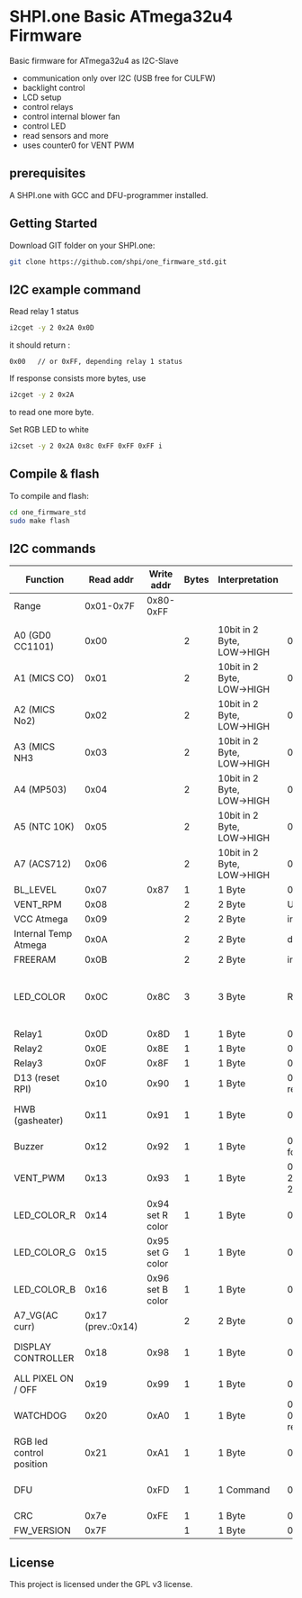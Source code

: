 # SHPI.one Basic ATmega32u4 Firmware

Basic firmware for ATmega32u4 as I2C-Slave

- communication only over I2C (USB free for CULFW)
- backlight control
- LCD setup
- control relays
- control internal blower fan
- control LED
- read sensors and more
- uses counter0 for VENT PWM

## prerequisites
A SHPI.one with GCC and DFU-programmer installed.



## Getting Started

Download GIT folder on your SHPI.one:
```bash
git clone https://github.com/shpi/one_firmware_std.git
```



## I2C example command

Read relay 1 status

```bash
i2cget -y 2 0x2A 0x0D             

```
it should return :
```
0x00   // or 0xFF, depending relay 1 status 
```

If response consists more bytes, use

```bash
i2cget -y 2 0x2A    

```
to read one more byte.

Set RGB LED to white


```bash
i2cset -y 2 0x2A 0x8c 0xFF 0xFF 0xFF i    

```




## Compile & flash

To compile and flash:
```bash
cd one_firmware_std
sudo make flash
```

## I2C commands


|Function                |Read addr        |Write addr        |Bytes|Interpretation           |Range                                                                                      |FIELD7                                                |
|------------------------|-----------------|------------------|-----|-------------------------|-------------------------------------------------------------------------------------------|------------------------------------------------------|
|Range                   |0x01-0x7F        |0x80-0xFF         |     |                         |                                                                                           |                                                      |
|                        |                 |                  |     |                         |                                                                                           |                                                      |
|A0 (GD0 CC1101)         |0x00             |                  |2    |10bit in 2 Byte, LOW→HIGH|0 -1023                                                                                    |                                                      |
|A1 (MICS CO)            |0x01             |                  |2    |10bit in 2 Byte, LOW→HIGH|0 -1023                                                                                    |                                                      |
|A2 (MICS No2)           |0x02             |                  |2    |10bit in 2 Byte, LOW→HIGH|0 -1023                                                                                    |                                                      |
|A3 (MICS NH3            |0x03             |                  |2    |10bit in 2 Byte, LOW→HIGH|0 -1023                                                                                    |                                                      |
|A4 (MP503)              |0x04             |                  |2    |10bit in 2 Byte, LOW→HIGH|0 -1023                                                                                    |                                                      |
|A5 (NTC 10K)            |0x05             |                  |2    |10bit in 2 Byte, LOW→HIGH|0 -1023                                                                                    |                                                      |
|A7 (ACS712)             |0x06             |                  |2    |10bit in 2 Byte, LOW→HIGH|0 -1023                                                                                    |                                                      |
|BL_LEVEL                |0x07             |0x87              |1    |1 Byte                   |0-31                                                                                       |                                                      |
|VENT_RPM                |0x08             |                  |2    |2 Byte                   |UPM                                                                                        |                                                      |
|VCC Atmega              |0x09             |                  |2    |2 Byte                   |in Millivolts                                                                              |                                                      |
|Internal Temp Atmega    |0x0A             |                  |2    |2 Byte                   |degree celsius                                                                             |                                                      |
|FREERAM                 |0x0B             |                  |2    |2 Byte                   |in Bytes                                                                                   |                                                      |
|LED_COLOR               |0x0C             |0x8C              |3    |3 Byte                   |R, G, B → 0-254,0-254,0-254                                                                |critical with raspberry due two clockstretching issues|
|Relay1                  |0x0D             |0x8D              |1    |1 Byte                   |0x00=off,  0xFF=on                                                                         |                                                      |
|Relay2                  |0x0E             |0x8E              |1    |1 Byte                   |0x00=off,  0xFF=on                                                                         |                                                      |
|Relay3                  |0x0F             |0x8F              |1    |1 Byte                   |0x00=off,  0xFF=on                                                                         |                                                      |
|D13 (reset RPI)         |0x10             |0x90              |1    |1 Byte                   |0x00=off, 0x01=1sec low for reset*, 0xFF=on                                                |                                                      |
|HWB (gasheater)         |0x11             |0x91              |1    |1 Byte                   |0x00=off, 0xFF=on                                                                          |DON‘T USE ON ZERO PROTOTYPE                           |
|Buzzer                  |0x12             |0x92              |1    |1 Byte                   |0x00=off, 0xFF=on, more will follow                                                        |                                                      |
|VENT_PWM                |0x13             |0x93              |1    |1 Byte                   |0=max speed, ..., 253=minimum,254=autominimum, 255=off                                     |                                                      |
|LED_COLOR_R             |0x14             |0x94  set R color |1    |1 Byte                   |0 – 255                                                                                    |                                                      |
|LED_COLOR_G             |0x15             |0x95  set G color |1    |1 Byte                   |0 – 255                                                                                    |                                                      |
|LED_COLOR_B             |0x16             |0x96  set B color |1    |1 Byte                   |0 – 255                                                                                    |                                                      |
|A7_VG(AC curr)          |0x17 (prev.:0x14)|                  |2    |2 Byte                   |0 – 1023                                                                                   |                                                      |
|DISPLAY CONTROLLER      |0x18             |0x98              |1    |1 Byte                   |0x00=off, 0xFF=on                                                                          |Saving power while display off                        |
|ALL PIXEL ON / OFF      |0x19             |0x99              |1    |1 Byte                   |0x00=off, 0xFF=on                                                                          |                                                      |
|WATCHDOG                |0x20             |0xA0              |1    |1 Byte                   |0x00=off, 0x01=only LED, 0xF1=hard reset, 0xFF= hard reset, with fallback                  |                                                      |
|RGB led control position|0x21             |0xA1              |1    |1 Byte                   |0x01=LOGO, 0x02=signal LED                                                                 |                                                      |
|DFU                     |                 |0xFD              |1    |1 Command                |0xFF=DFU active                                                                            |enable DFU bootloader for flashing                    |
|CRC                     |0x7e             |0xFE              |1    |1 Byte                   |0x00=off, 0xFF=on                                                                          |                                                      |
|FW_VERSION              |0x7F             |                  |1    |1 Byte                   |0xFF=Pre 2.0, 0x01=2.0                                                                   |                                                      |




## License

This project is licensed under the GPL v3 license.
